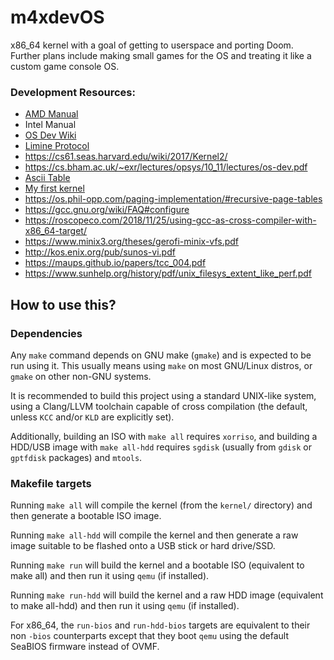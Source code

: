 # m4xdevOS

x86_64 kernel with a goal of getting to userspace and porting Doom. Further plans include making small games for the OS and treating it like a custom game console OS.

### Development Resources:
- [AMD Manual](https://www.amd.com/content/dam/amd/en/documents/processor-tech-docs/programmer-references/24593.pdf)
- Intel Manual
- [OS Dev Wiki](https://wiki.osdev.org/Expanded_Main_Page)
- [Limine Protocol](https://github.com/limine-bootloader/limine/blob/trunk/PROTOCOL.md)
- https://cs61.seas.harvard.edu/wiki/2017/Kernel2/
- https://cs.bham.ac.uk/~exr/lectures/opsys/10_11/lectures/os-dev.pdf
- [Ascii Table](https://www.ascii-code.com/)
- [My first kernel](https://github.com/maxdevos49/MadOS)
- https://os.phil-opp.com/paging-implementation/#recursive-page-tables
- https://gcc.gnu.org/wiki/FAQ#configure
- https://roscopeco.com/2018/11/25/using-gcc-as-cross-compiler-with-x86_64-target/
- https://www.minix3.org/theses/gerofi-minix-vfs.pdf
- http://kos.enix.org/pub/sunos-vi.pdf
- https://maups.github.io/papers/tcc_004.pdf
- https://www.sunhelp.org/history/pdf/unix_filesys_extent_like_perf.pdf

## How to use this?

### Dependencies

Any `make` command depends on GNU make (`gmake`) and is expected to be run using it. This usually means using `make` on most GNU/Linux distros, or `gmake` on other non-GNU systems.

It is recommended to build this project using a standard UNIX-like system, using a Clang/LLVM toolchain capable of cross compilation (the default, unless `KCC` and/or `KLD` are explicitly set).

Additionally, building an ISO with `make all` requires `xorriso`, and building a HDD/USB image with `make all-hdd` requires `sgdisk` (usually from `gdisk` or `gptfdisk` packages) and `mtools`.

### Makefile targets

Running `make all` will compile the kernel (from the `kernel/` directory) and then generate a bootable ISO image.

Running `make all-hdd` will compile the kernel and then generate a raw image suitable to be flashed onto a USB stick or hard drive/SSD.

Running `make run` will build the kernel and a bootable ISO (equivalent to make all) and then run it using `qemu` (if installed).

Running `make run-hdd` will build the kernel and a raw HDD image (equivalent to make all-hdd) and then run it using `qemu` (if installed).

For x86_64, the `run-bios` and `run-hdd-bios` targets are equivalent to their non `-bios` counterparts except that they boot `qemu` using the default SeaBIOS firmware instead of OVMF.
